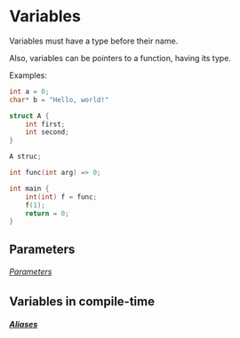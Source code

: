 # Variables

Variables must have a type before their name.

Also, variables can be pointers to a function, having its type.

Examples:
```cpp
int a = 0;
char* b = "Hello, world!"

struct A {
    int first;
    int second;
}

A struc;

int func(int arg) => 0;

int main {
    int(int) f = func;
    f(1);
    return = 0;
}
```

## Parameters

###### [Parameters](funcvarparams.md)

## Variables in compile-time

##### [Aliases](aliases.md)